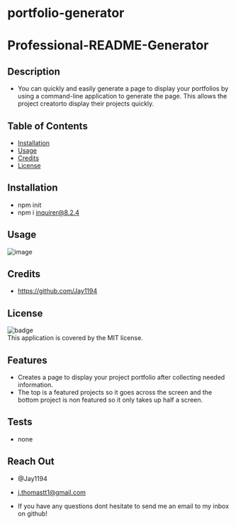 # portfolio-generator
# Professional-README-Generator

## Description
- You can quickly and easily generate a page to display your portfolios by using a command-line application to generate the page.
  This allows the project creatorto  display their projects quickly.

## Table of Contents

- [Installation](#Installation)
- [Usage](#Usage)
- [Credits](#Credits)
- [License](#License)

## Installation
- npm init
- npm i inquirer@8.2.4

## Usage
![image](https://github.com/Jay1194/portfolio-generator/assets/105843570/1c4c70b1-5d07-46b4-92f9-550aa6755f7e)


## Credits
- https://github.com/Jay1194

## License

![badge](https://img.shields.io/badge/license-MIT-brightgreen)
<br />
This application is covered by the MIT license. 

## Features
- Creates a page to display your project portfolio after collecting needed information.
- The top is a featured projects so it goes across the screen and the bottom project is non featured so it only takes up half a screen.

## Tests
- none

## Reach Out
- @Jay1194

- j.thomastt1@gmail.com

- If you have any questions dont hesitate to send me an email to my inbox on github!
